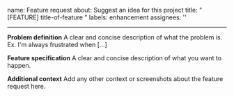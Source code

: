 name: Feature request
about: Suggest an idea for this project
title: "[FEATURE] title-of-feature  "
labels: enhancement
assignees: ''

---

**Problem definition**
A clear and concise description of what the problem is. Ex. I'm always frustrated when [...]

**Feature specification**
A clear and concise description of what you want to happen.

**Additional context**
Add any other context or screenshots about the feature request here.
